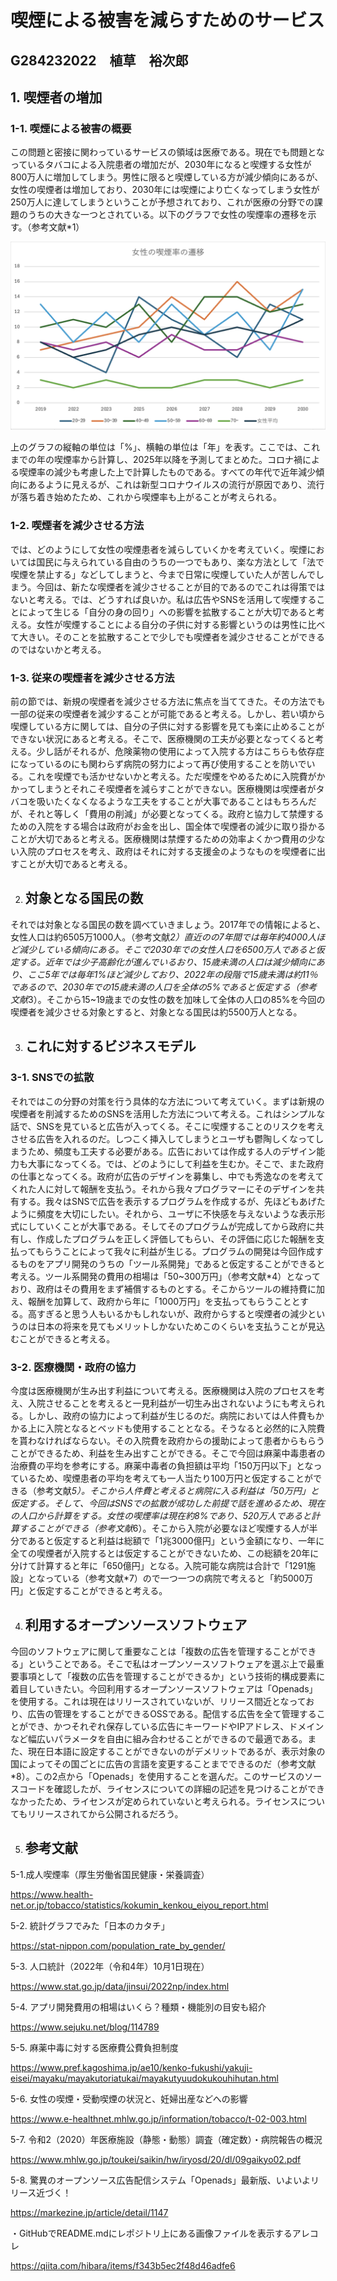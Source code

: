 # 喫煙による被害を減らすためのサービス

## G284232022　植草　裕次郎

## 1. 喫煙者の増加

### 1-1. 喫煙による被害の概要

 この問題と密接に関わっているサービスの領域は医療である。現在でも問題となっているタバコによる入院患者の増加だが、2030年になると喫煙する女性が800万人に増加してしまう。男性に限ると喫煙している方が減少傾向にあるが、女性の喫煙者は増加しており、2030年には喫煙により亡くなってしまう女性が250万人に達してしまうということが予想されており、これが医療の分野での課題のうちの大きな一つとされている。以下のグラフで女性の喫煙率の遷移を示す。（参考文献*1）

![Graph 1](https://github.com/G284232022/takudai-oss-practice/blob/work-2024-G284232022/kitsuenritu.png)  

上のグラフの縦軸の単位は「%」、横軸の単位は「年」を表す。ここでは、これまでの年の喫煙率から計算し、2025年以降を予測してまとめた。コロナ禍による喫煙率の減少も考慮した上で計算したものである。すべての年代で近年減少傾向にあるように見えるが、これは新型コロナウイルスの流行が原因であり、流行が落ち着き始めたため、これから喫煙率も上がることが考えられる。

### 1-2. 喫煙者を減少させる方法

 では、どのようにして女性の喫煙患者を減らしていくかを考えていく。喫煙においては国民に与えられている自由のうちの一つでもあり、楽な方法として「法で喫煙を禁止する」などしてしまうと、今まで日常に喫煙していた人が苦しんでしまう。今回は、新たな喫煙者を減少させることが目的であるのでこれは得策ではないと考える。では、どうすれば良いか。私は広告やSNSを活用して喫煙することによって生じる「自分の身の回り」への影響を拡散することが大切であると考える。女性が喫煙することによる自分の子供に対する影響というのは男性に比べて大きい。そのことを拡散することで少しでも喫煙者を減少させることができるのではないかと考える。

### 1-3. 従来の喫煙者を減少させる方法

 前の節では、新規の喫煙者を減少させる方法に焦点を当ててきた。その方法でも一部の従来の喫煙者を減少することが可能であると考える。しかし、若い頃から喫煙している方に関しては、自分の子供に対する影響を見ても楽に止めることができない状況にあると考える。そこで、医療機関の工夫が必要となってくると考える。少し話がそれるが、危険薬物の使用によって入院する方はこちらも依存症になっているのにも関わらず病院の努力によって再び使用することを防いでいる。これを喫煙でも活かせないかと考える。ただ喫煙をやめるために入院費がかかってしまうとそれこそ喫煙者を減らすことができない。医療機関は喫煙者がタバコを吸いたくなくなるような工夫をすることが大事であることはもちろんだが、それと等しく「費用の削減」が必要となってくる。政府と協力して禁煙するための入院をする場合は政府がお金を出し、国全体で喫煙者の減少に取り掛かることが大切であると考える。医療機関は禁煙するための効率よくかつ費用の少ない入院のプロセスを考え、政府はそれに対する支援金のようなものを喫煙者に出すことが大切であると考える。

2. ## 対象となる国民の数

 それでは対象となる国民の数を調べていきましょう。2017年での情報によると、女性人口は約6505万1000人。（参考文献*2）直近のの7年間では毎年約4000人ほど減少している傾向にある。そこで2030年での女性人口を6500万人であると仮定する。近年では少子高齢化が進んでいるおり、15歳未満の人口は減少傾向にあり、ここ5年では毎年1%ほど減少しており、2022年の段階で15歳未満は約11％であるので、2030年での15歳未満の人口を全体の5%であると仮定する（参考文献*3）。そこから15~19歳までの女性の数を加味して全体の人口の85%を今回の喫煙者を減少させる対象とすると、対象となる国民は約5500万人となる。

3. ## これに対するビジネスモデル

### 3-1. SNSでの拡散

 それではこの分野の対策を行う具体的な方法について考えていく。まずは新規の喫煙者を削減するためのSNSを活用した方法について考える。これはシンプルな話で、SNSを見ていると広告が入ってくる。そこに喫煙することのリスクを考えさせる広告を入れるのだ。しつこく挿入してしまうとユーザも鬱陶しくなってしまうため、頻度も工夫する必要がある。広告においては作成する人のデザイン能力も大事になってくる。では、どのようにして利益を生むか。そこで、また政府の仕事となってくる。政府が広告のデザインを募集し、中でも秀逸なのを考えてくれた人に対して報酬を支払う。それから我々プログラマーにそのデザインを共有する。我々はSNSで広告を表示するプログラムを作成するが、先ほどもあげたように頻度を大切にしたい。それから、ユーザに不快感を与えないような表示形式にしていくことが大事である。そしてそのプログラムが完成してから政府に共有し、作成したプログラムを正しく評価してもらい、その評価に応じた報酬を支払ってもらうことによって我々に利益が生じる。プログラムの開発は今回作成するものをアプリ開発のうちの「ツール系開発」であると仮定することができると考える。ツール系開発の費用の相場は「50~300万円」（参考文献*4）となっており、政府はその費用をまず補償するものとする。そこからツールの維持費に加え、報酬を加算して、政府から年に「1000万円」を支払ってもらうこととする。高すぎると思う人もいるかもしれないが、政府からすると喫煙者の減少というのは日本の将来を見てもメリットしかないためこのくらいを支払うことが見込むことができると考える。

### 3-2. 医療機関・政府の協力

 今度は医療機関が生み出す利益について考える。医療機関は入院のプロセスを考え、入院させることを考えると一見利益が一切生み出されないようにも考えられる。しかし、政府の協力によって利益が生じるのだ。病院においては人件費もかかる上に入院となるとベッドも使用することとなる。そうなると必然的に入院費を貰わなければならない。その入院費を政府からの援助によって患者からもらうことができるため、利益を生み出すことができる。そこで今回は麻薬中毒患者の治療費の平均を参考にする。麻薬中毒者の負担額は平均「150万円以下」となっているため、喫煙患者の平均を考えても一人当たり100万円と仮定することができる（参考文献*5）。そこから人件費と考えると病院に入る利益は「50万円」と仮定する。そして、今回はSNSでの拡散が成功した前提で話を進めるため、現在の人口から計算をする。女性の喫煙率は現在約8%であり、520万人であると計算することができる（参考文献*6）。そこから入院が必要なほど喫煙する人が半分であると仮定すると利益は総額で「1兆3000億円」という金額になり、一年に全ての喫煙者が入院するとは仮定することができないため、この総額を20年に分けて計算すると年に「650億円」となる。入院可能な病院は合計で「1291施設」となっている（参考文献*7）ので一つ一つの病院で考えると「約5000万円」と仮定することができると考える。

4. ## 利用するオープンソースソフトウェア

 今回のソフトウェアに関して重要なことは「複数の広告を管理することができる」ということである。そこで私はオープンソースソフトウェアを選ぶ上で最重要事項として「複数の広告を管理することができるか」という技術的構成要素に着目していきたい。今回利用するオープンソースソフトウェアは「Openads」を使用する。これは現在はリリースされていないが、リリース間近となっており、広告の管理をすることができるOSSである。配信する広告を全て管理することができ、かつそれぞれ保存している広告にキーワードやIPアドレス、ドメインなど幅広いパラメータを自由に組み合わせることができるので最適である。また、現在日本語に設定することができないのがデメリットであるが、表示対象の国によってその国ごとに広告の言語を変更することまでできるのだ（参考文献*8）。この2点から「Openads」を使用することを選んだ。このサービスのソースコードを確認したが、ライセンスについての詳細の記述を見つけることができなかったため、ライセンスが定められていないと考えられる。ライセンスについてもリリースされてから公開されるだろう。

5. ## 参考文献

5-1.成人喫煙率（厚生労働省国民健康・栄養調査）

https://www.health-net.or.jp/tobacco/statistics/kokumin_kenkou_eiyou_report.html

5-2. 統計グラフでみた「日本のカタチ」

https://stat-nippon.com/population_rate_by_gender/

5-3. 人口統計（2022年（令和4年）10月1日現在）

https://www.stat.go.jp/data/jinsui/2022np/index.html

5-4. アプリ開発費用の相場はいくら？種類・機能別の目安も紹介

https://www.sejuku.net/blog/114789

5-5. 麻薬中毒に対する医療費公費負担制度

https://www.pref.kagoshima.jp/ae10/kenko-fukushi/yakuji-eisei/mayaku/mayakutoriatukai/mayakutyuudokukouhihutan.html

5-6. 女性の喫煙・受動喫煙の状況と、妊婦出産などへの影響

https://www.e-healthnet.mhlw.go.jp/information/tobacco/t-02-003.html

5-7. 令和2（2020）年医療施設（静態・動態）調査（確定数）・病院報告の概況

https://www.mhlw.go.jp/toukei/saikin/hw/iryosd/20/dl/09gaikyo02.pdf

5-8. 驚異のオープンソース広告配信システム「Openads」最新版、いよいよリリース近づく！

https://markezine.jp/article/detail/1147

・GitHubでREADME.mdにレポジトリ上にある画像ファイルを表示するアレコレ

https://qiita.com/hibara/items/f343b5ec2f48d46adfe6
